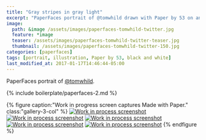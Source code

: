 ```yaml
---
title: "Gray stripes in gray light"
excerpt: "PaperFaces portrait of @tomwhild drawn with Paper by 53 on an iPad."
image: 
  path: &image /assets/images/paperfaces-tomwhild-twitter.jpg 
  feature: *image
  teaser: /assets/images/paperfaces-tomwhild-twitter-teaser.jpg
  thumbnail: /assets/images/paperfaces-tomwhild-twitter-150.jpg
categories: [paperfaces]
tags: [portrait, illustration, Paper by 53, black and white]
last_modified_at: 2017-01-17T14:46:44-05:00
---
```


PaperFaces portrait of [@tomwhild](https://twitter.com/tomwhild).

{% include boilerplate/paperfaces-2.md %}

{% figure caption:"Work in progress screen captures Made with Paper." class:"gallery-3-col" %}
[![Work in process screenshot](/assets/images/paperfaces-tomwhild-process-1-600.jpg)](/assets/images/paperfaces-tomwhild-process-1-lg.jpg)
[![Work in process screenshot](/assets/images/paperfaces-tomwhild-process-2-600.jpg)](/assets/images/paperfaces-tomwhild-process-2-lg.jpg)
[![Work in process screenshot](/assets/images/paperfaces-tomwhild-process-3-600.jpg)](/assets/images/paperfaces-tomwhild-process-3-lg.jpg)
[![Work in process screenshot](/assets/images/paperfaces-tomwhild-process-4-600.jpg)](/assets/images/paperfaces-tomwhild-process-4-lg.jpg)
[![Work in process screenshot](/assets/images/paperfaces-tomwhild-process-5-600.jpg)](/assets/images/paperfaces-tomwhild-process-5-lg.jpg)
{% endfigure %}
